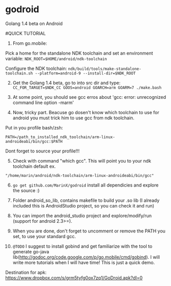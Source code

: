 godroid
=======

Golang 1.4 beta on Android

#QUICK TUTORIAL

1. From go.mobile:

Pick a home for the standalone NDK toolchain and set an environment variable:
				```NDK_ROOT=$HOME/android/ndk-toolchain```

Configure the NDK toolchain:
```ndk/build/tools/make-standalone-toolchain.sh --platform=android-9 --install-dir=$NDK_ROOT```

2. Get the Golang 1.4 beta, go to into src dir and type: 
```CC_FOR_TARGET=$NDK_CC GOOS=android GOARCH=arm GOARM=7 ./make.bash```

3. At some point, you should see gcc erros about 'gcc: error: unrecognized command line option -marm'

4. Now, tricky part. Beacuse go dosen't know which toolchain to use for android you must trick him to use gcc from ndk toolchain. 

Put in you profile bash/zsh:

```PATH=/path_to_installed_ndk_toolchain/arm-linux-androideabi/bin/gcc:$PATH```

Dont forget to source your profile!!!

5. Check with command "which gcc". This will point you to your ndk toolchain default ex.

```"/home/marin/android/ndk-toolchain/arm-linux-androideabi/bin/gcc"```

6. ```go get github.com/MarinX/godroid``` 
install all dependicies and explore the source :)

8. Folder android_so_lib, contains makefile to build your .so lib (I already included this is AndroidStudio project, so you can check it and run)

9. You can import the android_studio project and explore/modify/run (support for android 2.3>=).

11. When you are done, don't forget to uncomment or remove the PATH you set, to use your standard gcc.

10. ```@TODO``` I suggest to install gobind and get familiarize with the tool to generate go-java lib(http://godoc.org/code.google.com/p/go.mobile/cmd/gobind). 
	I will write more tutorials when I will have time! This is just a quick demo.

Destination for apk:
                https://www.dropbox.com/s/grm5tyfg0ox7zq1/GoDroid.apk?dl=0

										
